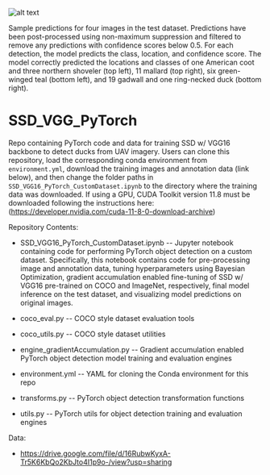 ![alt text](https://github.com/ZackLoken/SSD_VGG_PyTorch/blob/main/test_results.png)  

Sample predictions for four images in the test dataset. Predictions have been post-processed using non-maximum suppression and filtered to remove any predictions with confidence scores below 0.5. For each detection, the model predicts the class, location, and confidence score. The model correctly predicted the locations and classes of one American coot and three northern shoveler (top left), 11 mallard (top right), six green-winged teal (bottom left), and 19 gadwall and one ring-necked duck (bottom right).

# SSD_VGG_PyTorch
Repo containing PyTorch code and data for training SSD w/ VGG16 backbone to detect ducks from UAV imagery. Users can clone this repository, load the corresponding conda environment from `environment.yml`, download the training images and annotation data (link below), and then change the folder paths in `SSD_VGG16_PyTorch_CustomDataset.ipynb` to the directory where the training data was downloaded. If using a GPU, CUDA Toolkit version 11.8 must be downloaded following the instructions here: (https://developer.nvidia.com/cuda-11-8-0-download-archive)

Repository Contents:
 
 * SSD_VGG16_PyTorch_CustomDataset.ipynb -- Jupyter notebook containing code for performing PyTorch object detection on a custom dataset. Specifically, this notebook contains code for pre-processing image and annotation data, tuning hyperparameters using Bayesian Optimization, gradient accumulation enabled fine-tuning of SSD w/ VGG16 pre-trained on COCO and ImageNet, respectively, final model inference on the test dataset, and visualizing model predictions on original images. 
 
 * coco_eval.py -- COCO style dataset evaluation tools
 
 * coco_utils.py -- COCO style dataset utilities
 
 * engine_gradientAccumulation.py -- Gradient accumulation enabled PyTorch object detection model training and evaluation engines
 
 * environment.yml -- YAML for cloning the Conda environment for this repo
 
 * transforms.py -- PyTorch object detection transformation functions
 
 * utils.py -- PyTorch utils for object detection training and evaluation engines

Data:

* https://drive.google.com/file/d/16RubwKyxA-Tr5K6KbQo2KbJto4I1p9o-/view?usp=sharing
